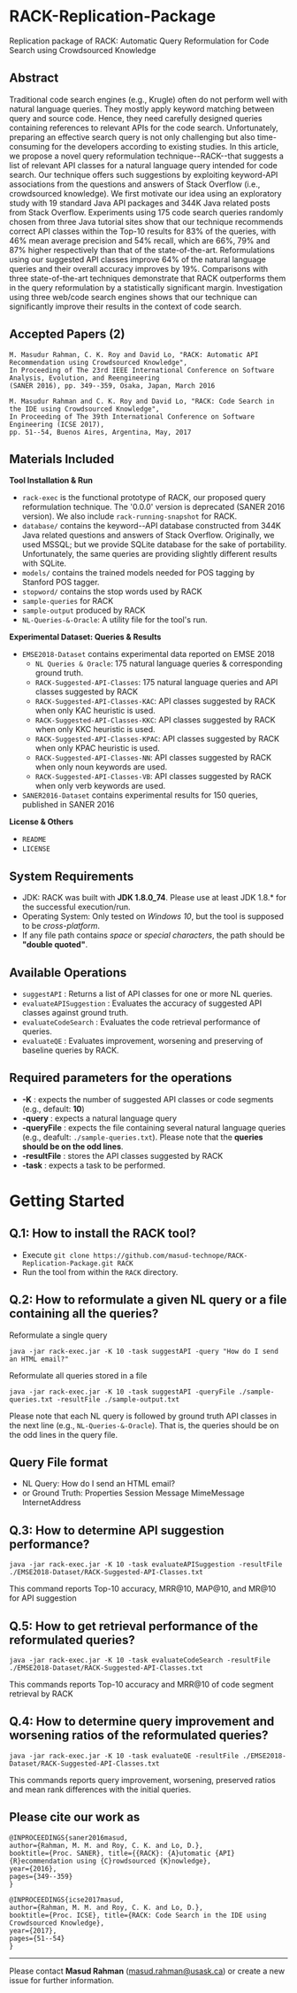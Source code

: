 RACK-Replication-Package
====================================================
Replication package of RACK: Automatic Query Reformulation for Code Search using Crowdsourced Knowledge


Abstract
-------------------------------------------
Traditional code search engines (e.g., Krugle) often do not perform well with natural language queries. They mostly apply keyword matching between query and source code. Hence, they need carefully designed queries containing references to relevant APIs for the code search. 
Unfortunately, preparing an effective search query is not only challenging but also time-consuming for the developers according to existing studies.
In this article, we propose a novel query reformulation technique--RACK--that suggests
a list of relevant API classes for a natural language query intended for code search. Our technique offers such suggestions by exploiting keyword-API associations from the questions and answers of Stack Overflow (i.e., crowdsourced knowledge). We first motivate our idea using an exploratory study with 19 standard Java API packages and 344K Java related posts from Stack Overflow.
Experiments using 175 code search queries randomly chosen from three Java tutorial sites show that our technique recommends correct API classes within the Top-10 results for 83% of the queries, with 46% mean average precision and 54% recall, which are 66%, 79% and 87% higher respectively than that of the state-of-the-art. 
Reformulations using our suggested API classes improve 64% of the natural language queries and their overall accuracy improves by 19%.
Comparisons with three state-of-the-art techniques demonstrate that RACK outperforms them in the query reformulation by a statistically significant margin. Investigation using three web/code search engines shows that our technique can significantly improve their results in the context of code search.

Accepted Papers (2)
-----------------------------------------
```
M. Masudur Rahman, C. K. Roy and David Lo, "RACK: Automatic API Recommendation using Crowdsourced Knowledge", 
In Proceeding of The 23rd IEEE International Conference on Software Analysis, Evolution, and Reengineering 
(SANER 2016), pp. 349--359, Osaka, Japan, March 2016
```
```
M. Masudur Rahman and C. K. Roy and David Lo, "RACK: Code Search in the IDE using Crowdsourced Knowledge", 
In Proceeding of The 39th International Conference on Software Engineering (ICSE 2017), 
pp. 51--54, Buenos Aires, Argentina, May, 2017
```

Materials Included
----------------------------------------
**Tool Installation & Run**

- ```rack-exec``` is the functional prototype of RACK, our proposed query reformulation technique. The '0.0.0' version is deprecated (SANER 2016 version). 
We also include ```rack-running-snapshot``` for RACK.
- ```database/``` contains the keyword--API database constructed from 344K Java related questions and answers of Stack Overflow. 
Originally, we used MSSQL; but we provide SQLite database for the sake of portability. 
Unfortunately, the same queries are providing slightly different results with SQLite.
- ```models/``` contains the trained models needed for POS tagging by Stanford POS tagger.
- ```stopword/``` contains the stop words used by RACK
- ```sample-queries``` for RACK
- ```sample-output``` produced by RACK
- ```NL-Queries-&-Oracle```: A utility file for the tool's run.

**Experimental Dataset: Queries & Results**

- ```EMSE2018-Dataset``` contains experimental data reported on EMSE 2018
   - ```NL Queries & Oracle```: 175 natural language queries & corresponding ground truth.
   - ```RACK-Suggested-API-Classes```: 175 natural language queries and API classes suggested by RACK
   - ```RACK-Suggested-API-Classes-KAC```: API classes suggested by RACK when only KAC heuristic is used.
   - ```RACK-Suggested-API-Classes-KKC```: API classes suggested by RACK when only KKC heuristic is used.		
   - ```RACK-Suggested-API-Classes-KPAC```: API classes suggested by RACK when only KPAC heuristic is used.
   - ```RACK-Suggested-API-Classes-NN```: API classes suggested by RACK when only noun keywords are used.
   - ```RACK-Suggested-API-Classes-VB```: API classes suggested by RACK when only verb keywords are used.
- ```SANER2016-Dataset``` contains experimental results for 150 queries, published in SANER 2016

**License & Others**

- ```README```
- ```LICENSE```

System Requirements
---------------------------
- JDK: RACK was built with **JDK 1.8.0_74**. Please use at least JDK 1.8.* for the successful execution/run.
- Operating System: Only tested on *Windows 10*, but the tool is supposed to be *cross-platform*.
- If any file path contains *space* or *special characters*, the path should be **"double quoted"**.

Available Operations
----------------------------
- ```suggestAPI``` :  Returns a list of API classes for one or more NL queries.
- ```evaluateAPISuggestion``` :  Evaluates the accuracy of suggested API classes against ground truth. 
- ```evaluateCodeSearch``` :  Evaluates the code retrieval performance of queries.
- ```evaluateQE``` :  Evaluates improvement, worsening and preserving of baseline queries by RACK.

Required parameters for the operations
-----------------------------------------------
-  **-K** : expects the number of suggested API classes or code segments (e.g., default: **10**)
-  **-query** : expects a natural language query
-  **-queryFile** : expects the file containing several natural language queries (e.g., deafult: ```./sample-queries.txt```). 
Please note that the **queries should be on the odd lines**.
-  **-resultFile** : stores the API classes suggested by RACK
-  **-task** : expects a task to be performed.


Getting Started
==================================================

Q.1: How to install the RACK tool?
--------------------------------------------------
- Execute ```git clone https://github.com/masud-technope/RACK-Replication-Package.git RACK```
- Run the tool from within the ```RACK``` directory.


Q.2: How to reformulate a given NL query or a file containing all the queries?
-----------------------------------------------------------------------------------
Reformulate a single query
```
java -jar rack-exec.jar -K 10 -task suggestAPI -query "How do I send an HTML email?"
```

Reformulate all queries stored in a file
```
java -jar rack-exec.jar -K 10 -task suggestAPI -queryFile ./sample-queries.txt -resultFile ./sample-output.txt
```

Please note that each NL query is followed by ground truth API classes in the next line (e.g., ```NL-Queries-&-Oracle```). That is, the queries should be 
on the odd lines in the query file.

Query File format
--------------------------
- NL Query: How do I send an HTML email?
- **<BLANK>** or Ground Truth: Properties Session Message MimeMessage InternetAddress


Q.3: How to determine API suggestion performance?
-------------------------------------------------------
```
java -jar rack-exec.jar -K 10 -task evaluateAPISuggestion -resultFile ./EMSE2018-Dataset/RACK-Suggested-API-Classes.txt
```

This command reports Top-10 accuracy, MRR@10, MAP@10, and MR@10 for API suggestion

Q.5: How to get retrieval performance of the reformulated queries?
--------------------------------------------------------------------------
```
java -jar rack-exec.jar -K 10 -task evaluateCodeSearch -resultFile ./EMSE2018-Dataset/RACK-Suggested-API-Classes.txt
```

This commands reports Top-10 accuracy and MRR@10 of code segment retrieval by RACK

Q.4: How to determine query improvement and worsening ratios of the reformulated queries?
---------------------------------------------------------------------------------------------
```
java -jar rack-exec.jar -K 10 -task evaluateQE -resultFile ./EMSE2018-Dataset/RACK-Suggested-API-Classes.txt
```

This commands reports query improvement, worsening, preserved ratios and mean rank differences with the initial queries.


Please cite our work as
------------------------------------------------------------
```
@INPROCEEDINGS{saner2016masud,
author={Rahman, M. M. and Roy, C. K. and Lo, D.},
booktitle={Proc. SANER}, title={{RACK}: {A}utomatic {API} {R}ecommendation using {C}rowdsourced {K}nowledge},
year={2016},
pages={349--359} 
}
```
```
@INPROCEEDINGS{icse2017masud,
author={Rahman, M. M. and Roy, C. K. and Lo, D.},
booktitle={Proc. ICSE}, title={RACK: Code Search in the IDE using Crowdsourced Knowledge},
year={2017},
pages={51--54} 
}
```
--------------------------------------------
Please contact **Masud Rahman** (masud.rahman@usask.ca) or create a new issue for further information.









